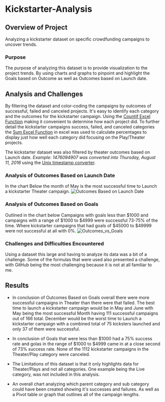 # Kickstarter-Analysis

## Overview of Project
Analyzing a kickstarter dataset on specific crowdfunding campaigns to uncover trends.

### Purpose
The purpose of analyzing this dataset is to provide visualization to the project trends. By using charts and graphs to pinpoint and highlight the Goals based on Outcome as well as Outcomes based on Launch date.

## Analysis and Challenges
By filtering the dataset and color-coding the campaigns by outcomes of successful, failed and canceled projects. It's easy to identify each category and the outcomes for the kickstarter campaign. Using the [Countif Excel Function](https://support.microsoft.com/en-us/office/countif-function-e0de10c6-f885-4e71-abb4-1f464816df34) making it convenient to determine how each project did.
 To further detail the kickstarter campaigns success, failed, and canceled categories the [Sum Excel Function](https://support.microsoft.com/en-us/office/sum-function-043e1c7d-7726-4e80-8f32-07b23e057f89) in excel was used to calculate percentages to display just how well each category did focusing on the Play/Theater projects.

The kickstarter dataset was also filtered by theater outcomes based on Launch date. *Example: 1476094907 was converted into Thursday, August 11, 2016* using the [Unix timestamp converter](https://www.epochconverter.com/).

### Analysis of Outcomes Based on Launch Date
In the chart Below the month of May is the most successful time to Launch a kickstarter Theater campaign.
![Outcomes Based on Launch Date](https://user-images.githubusercontent.com/96032255/148666659-653c8a85-edff-41e4-b4d1-b01bd9d4f835.PNG)

### Analysis of Outcomes Based on Goals
Outlined in the chart below Campaigns with goals less than $1000 and campaigns with a range of $1000 to $4999 were successful 73-75% of the time. Where kickstarter campaigns that had goals of $45000 to $49999 were not successful at all with 0%.
![Outcomes_vs_Goals](https://user-images.githubusercontent.com/96032255/148667031-56971648-5893-44eb-8de1-4f4d841e228c.png)

### Challenges and Difficulties Encountered
Using a dataset this large and having to analyze its data was a bit of a challenge. Some of the formulas that were used also presented a challenge, with GitHub being the most challenging because it is not at all familiar to me.

## Results
- In conclusion of Outcomes Based on Goals overall there were more successful campaigns in Theater than there were that failed. The best time to launch a kickstarter campaign would be in May and June with May being the most successful Month having 111 successful campaigns out of 166 total. December would be the worst time to Launch a kickstarter campaign with a combined total of 75 kicksters launched and only 37 of them were successful. 

- In conclusion of Goals that were less than $1000 had a 75% success rate and golas in the range of $1000 to $4999 came in at a close second of 73% success rate. None of the 1112 kickstarter campaigns in the Theater/Play category were canceled. 

- The Limitations of this dataset is that it only highlights data for Theater/Plays and not all categories. One example being the Live category, was not included in this analysis.

- An overall chart analyzing which parent category and sub category could have been created showing it's successes and failures. As well as a Pivot table or graph that outlines all of the campaign lengths.







